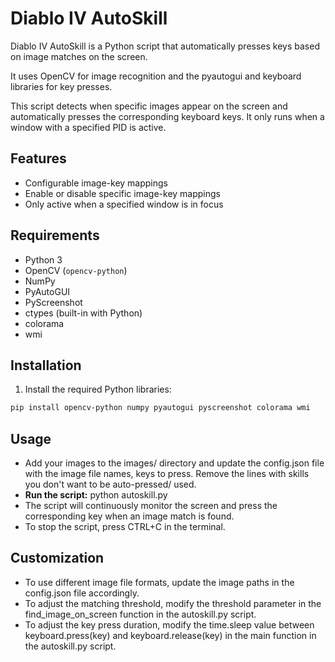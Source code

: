 # Diablo IV AutoSkill

Diablo IV AutoSkill is a Python script that automatically presses keys based on image matches on the screen. 

It uses OpenCV for image recognition and the pyautogui and keyboard libraries for key presses.

This script detects when specific images appear on the screen and automatically presses the corresponding keyboard keys. It only runs when a window with a specified PID is active.

## Features

- Configurable image-key mappings
- Enable or disable specific image-key mappings
- Only active when a specified window is in focus

## Requirements

- Python 3
- OpenCV (`opencv-python`)
- NumPy
- PyAutoGUI
- PyScreenshot
- ctypes (built-in with Python)
- colorama
- wmi

## Installation

1. Install the required Python libraries:

```bash
pip install opencv-python numpy pyautogui pyscreenshot colorama wmi
```

## Usage
- Add your images to the images/ directory and update the config.json file with the image file names, keys to press. Remove the lines with skills you don't want to be auto-pressed/ used.
- **Run the script:** python autoskill.py
- The script will continuously monitor the screen and press the corresponding key when an image match is found.
- To stop the script, press CTRL+C in the terminal.

## Customization
- To use different image file formats, update the image paths in the config.json file accordingly.
- To adjust the matching threshold, modify the threshold parameter in the find_image_on_screen function in the autoskill.py script.
- To adjust the key press duration, modify the time.sleep value between keyboard.press(key) and keyboard.release(key) in the main function in the autoskill.py script.
